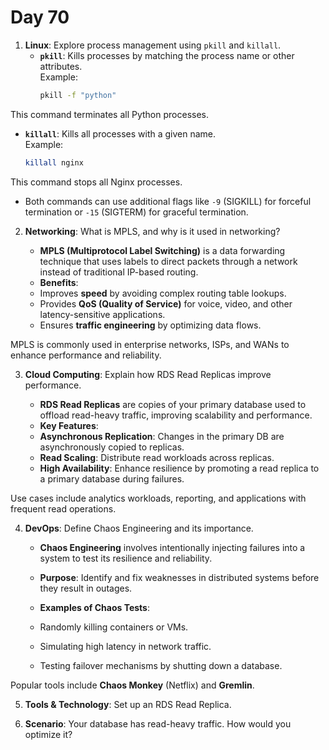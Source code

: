 # Day 70

1. **Linux**: Explore process management using `pkill` and `killall`.
   - **`pkill`**: Kills processes by matching the process name or other attributes.  
     Example:  
     ```bash
     pkill -f "python"
     ```  
  This command terminates all Python processes.  

   - **`killall`**: Kills all processes with a given name.  
     Example:  
     ```bash
     killall nginx
     ```  
  This command stops all Nginx processes.  

   * Both commands can use additional flags like `-9` (SIGKILL) for forceful termination or `-15` (SIGTERM) for graceful termination.


2. **Networking**: What is MPLS, and why is it used in networking?
   * **MPLS (Multiprotocol Label Switching)** is a data forwarding technique that uses labels to direct packets through a network instead of traditional IP-based routing.  
   
   - **Benefits**:  
    - Improves **speed** by avoiding complex routing table lookups.  
    - Provides **QoS (Quality of Service)** for voice, video, and other latency-sensitive applications.  
    - Ensures **traffic engineering** by optimizing data flows.  

MPLS is commonly used in enterprise networks, ISPs, and WANs to enhance performance and reliability.


3. **Cloud Computing**: Explain how RDS Read Replicas improve performance.
   * **RDS Read Replicas** are copies of your primary database used to offload read-heavy traffic, improving scalability and performance.  

   - **Key Features**:  
    - **Asynchronous Replication**: Changes in the primary DB are asynchronously copied to replicas.  
    - **Read Scaling**: Distribute read workloads across replicas.  
    - **High Availability**: Enhance resilience by promoting a read replica to a primary database during failures.  

Use cases include analytics workloads, reporting, and applications with frequent read operations.


4. **DevOps**: Define Chaos Engineering and its importance.
   * **Chaos Engineering** involves intentionally injecting failures into a system to test its resilience and reliability.  
   
   - **Purpose**: Identify and fix weaknesses in distributed systems before they result in outages.  
   
   - **Examples of Chaos Tests**:  
    - Randomly killing containers or VMs.  
    - Simulating high latency in network traffic.  
    - Testing failover mechanisms by shutting down a database.  

Popular tools include **Chaos Monkey** (Netflix) and **Gremlin**.  


5. **Tools & Technology**: Set up an RDS Read Replica.

6. **Scenario**: Your database has read-heavy traffic. How would you optimize it?


